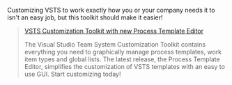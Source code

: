 Customizing VSTS to work exactly how you or your company needs it to isn't an easy job, but this toolkit should make it easier!

> [VSTS Customization Toolkit with new Process Template Editor](http://www.gotdotnet.com/workspaces/workspace.aspx?id=812a68af-5e74-48c6-9623-1a4469142a84)
>
> The Visual Studio Team System Customization Toolkit contains everything you need to graphically manage process templates, work item types and global lists. The latest release, the Process Template Editor, simplifies the customization of VSTS templates with an easy to use GUI. Start customizing today!